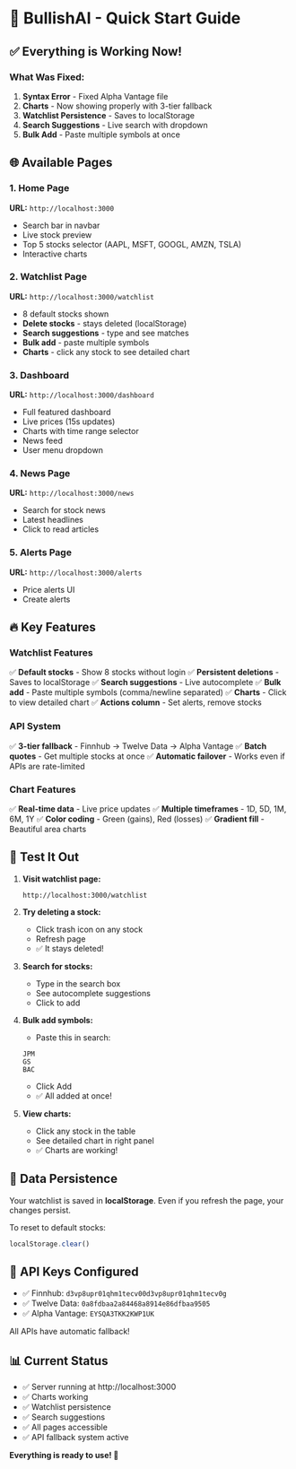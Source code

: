 # 🚀 BullishAI - Quick Start Guide

## ✅ Everything is Working Now!

### What Was Fixed:
1. **Syntax Error** - Fixed Alpha Vantage file
2. **Charts** - Now showing properly with 3-tier fallback
3. **Watchlist Persistence** - Saves to localStorage
4. **Search Suggestions** - Live search with dropdown
5. **Bulk Add** - Paste multiple symbols at once

## 🌐 Available Pages

### 1. Home Page
**URL:** `http://localhost:3000`
- Search bar in navbar
- Live stock preview
- Top 5 stocks selector (AAPL, MSFT, GOOGL, AMZN, TSLA)
- Interactive charts

### 2. Watchlist Page  
**URL:** `http://localhost:3000/watchlist`
- 8 default stocks shown
- **Delete stocks** - stays deleted (localStorage)
- **Search suggestions** - type and see matches
- **Bulk add** - paste multiple symbols
- **Charts** - click any stock to see detailed chart

### 3. Dashboard
**URL:** `http://localhost:3000/dashboard`
- Full featured dashboard
- Live prices (15s updates)
- Charts with time range selector
- News feed
- User menu dropdown

### 4. News Page
**URL:** `http://localhost:3000/news`
- Search for stock news
- Latest headlines
- Click to read articles

### 5. Alerts Page
**URL:** `http://localhost:3000/alerts`
- Price alerts UI
- Create alerts

## 🔥 Key Features

### Watchlist Features
✅ **Default stocks** - Show 8 stocks without login
✅ **Persistent deletions** - Saves to localStorage
✅ **Search suggestions** - Live autocomplete
✅ **Bulk add** - Paste multiple symbols (comma/newline separated)
✅ **Charts** - Click to view detailed chart
✅ **Actions column** - Set alerts, remove stocks

### API System
✅ **3-tier fallback** - Finnhub → Twelve Data → Alpha Vantage
✅ **Batch quotes** - Get multiple stocks at once
✅ **Automatic failover** - Works even if APIs are rate-limited

### Chart Features
✅ **Real-time data** - Live price updates
✅ **Multiple timeframes** - 1D, 5D, 1M, 6M, 1Y
✅ **Color coding** - Green (gains), Red (losses)
✅ **Gradient fill** - Beautiful area charts

## 🎯 Test It Out

1. **Visit watchlist page:**
   ```
   http://localhost:3000/watchlist
   ```

2. **Try deleting a stock:**
   - Click trash icon on any stock
   - Refresh page
   - ✅ It stays deleted!

3. **Search for stocks:**
   - Type in the search box
   - See autocomplete suggestions
   - Click to add

4. **Bulk add symbols:**
   - Paste this in search:
   ```
   JPM
   GS
   BAC
   ```
   - Click Add
   - ✅ All added at once!

5. **View charts:**
   - Click any stock in the table
   - See detailed chart in right panel
   - ✅ Charts are working!

## 💾 Data Persistence

Your watchlist is saved in **localStorage**. Even if you refresh the page, your changes persist.

To reset to default stocks:
```javascript
localStorage.clear()
```

## 🔧 API Keys Configured

- ✅ Finnhub: `d3vp8upr01qhm1tecv00d3vp8upr01qhm1tecv0g`
- ✅ Twelve Data: `0a8fdbaa2a84468a8914e86dfbaa9505`
- ✅ Alpha Vantage: `EYSQA3TKK2KWP1UK`

All APIs have automatic fallback!

## 📊 Current Status

- ✅ Server running at http://localhost:3000
- ✅ Charts working
- ✅ Watchlist persistence
- ✅ Search suggestions
- ✅ All pages accessible
- ✅ API fallback system active

**Everything is ready to use! 🎉**

